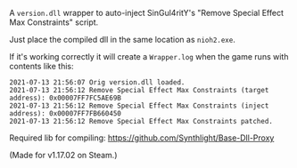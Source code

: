 A `version.dll` wrapper to auto-inject SinGul4ritY's "Remove Special Effect Max Constraints" script.<br>

Just place the compiled dll in the same location as `nioh2.exe`.

If it's working correctly it will create a `Wrapper.log` when the game runs with contents like this:
```
2021-07-13 21:56:07	Orig version.dll loaded.
2021-07-13 21:56:12	Remove Special Effect Max Constraints (target address): 0x00007FF7FC5AE69B
2021-07-13 21:56:12	Remove Special Effect Max Constraints (inject address): 0x00007FF7FB660450
2021-07-13 21:56:12	Remove Special Effect Max Constraints patched.
```

Required lib for compiling: https://github.com/Synthlight/Base-Dll-Proxy

(Made for v1.17.02 on Steam.)